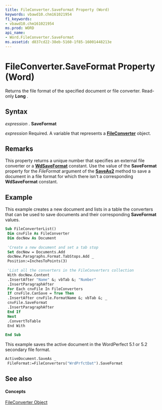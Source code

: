 ```yaml
---
title: FileConverter.SaveFormat Property (Word)
keywords: vbawd10.chm161021954
f1_keywords:
- vbawd10.chm161021954
ms.prod: WORD
api_name:
- Word.FileConverter.SaveFormat
ms.assetid: d837cd22-38eb-5160-1f85-16001448213e
---
```



# FileConverter.SaveFormat Property (Word)

Returns the file format of the specified document or file converter. Read-only  **Long** .


## Syntax

 _expression_ . **SaveFormat**

 _expression_ Required. A variable that represents a **[FileConverter](fileconverter-object-word.md)** object.


## Remarks

This property returns a unique number that specifies an external file converter or a  **[WdSaveFormat](wdsaveformat-enumeration-word.md)** constant. Use the value of the **SaveFormat** property for the _FileFormat_ argument of the **[SaveAs2](document-saveas2-method-word.md)** method to save a document in a file format for which there isn't a corresponding **WdSaveFormat** constant.


## Example

This example creates a new document and lists in a table the converters that can be used to save documents and their corresponding  **SaveFormat** values.


```vb
Sub FileConverterList() 
 Dim cnvFile As FileConverter 
 Dim docNew As Document 
 
 'Create a new document and set a tab stop 
 Set docNew = Documents.Add 
 docNew.Paragraphs.Format.TabStops.Add _ 
 Position:=InchesToPoints(3) 
 
 'List all the converters in the FileConverters collection 
 With docNew.Content 
 .InsertAfter "Name" &; vbTab &; "Number" 
 .InsertParagraphAfter 
 For Each cnvFile In FileConverters 
 If cnvFile.CanSave = True Then 
 .InsertAfter cnvFile.FormatName &; vbTab &; _ 
 cnvFile.SaveFormat 
 .InsertParagraphAfter 
 End If 
 Next 
 .ConvertToTable 
 End With 
 
End Sub
```

This example saves the active document in the WordPerfect 5.1 or 5.2 secondary file format.




```vb
ActiveDocument.SaveAs _ 
 FileFormat:=FileConverters("WrdPrfctDat").SaveFormat
```


## See also


#### Concepts


[FileConverter Object](fileconverter-object-word.md)

